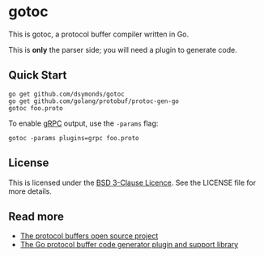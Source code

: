 gotoc
=====
This is gotoc, a protocol buffer compiler written in Go.

This is **only** the parser side; you will need a plugin to generate code.

Quick Start
-----------
```shell
go get github.com/dsymonds/gotoc
go get github.com/golang/protobuf/protoc-gen-go
gotoc foo.proto
```

To enable [gRPC](http://www.grpc.io/) output, use the `-params` flag:
```shell
gotoc -params plugins=grpc foo.proto
```

License
-------
This is licensed under the [BSD 3-Clause Licence](http://opensource.org/licenses/BSD-3-Clause).
See the LICENSE file for more details.

Read more
---------
* [The protocol buffers open source project](https://developers.google.com/protocol-buffers/)
* [The Go protocol buffer code generator plugin and support library](https://github.com/golang/protobuf)
